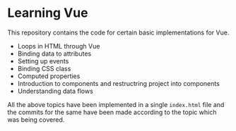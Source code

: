 # Learning Vue

This repository contains the code for certain basic implementations for Vue.

- Loops in HTML through Vue
- Binding data to attributes
- Setting up events
- Binding CSS class
- Computed properties
- Introduction to components and restructring project into components
- Understanding data flows

All the above topics have been implemented in a single `index.html` file and the commits for the same have been made according to the topic which was being covered.

